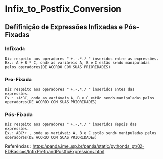 # Infix_to_Postfix_Conversion

## Defifinição de Expressões Infixadas e Pós-Fixadas

### Infixada
    Diz respeito aos operadores " +,-,*,/ " inseridos entre as expressões.
    Ex.: A + B * C, onde as variáveis A, B e C estão sendo manipuladas pelos operadores(DE ACORDO COM SUAS PRIORIDADES)

### Pre-Fixada
    Diz respeito aos operadores " +,-,*,/ " inseridos antes das expressões.
    Ex.: +A*BC, onde as variáveis A, B e C estão sendo manipuladas pelos operadores(DE ACORDO COM SUAS PRIORIDADES)

### Pós-Fixada
    Diz respeito aos operadores " +,-,*,/ " inseridos depois das expressões.
    Ex.: ABC*+ , onde as variáveis A, B e C estão sendo manipuladas pelos operadores(DE ACORDO COM SUAS PRIORIDADES)


Referências : https://panda.ime.usp.br/panda/static/pythonds_pt/02-EDBasicos/InfixPrefixandPostfixExpressions.html
